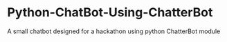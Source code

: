 # Python-ChatBot-Using-ChatterBot
A small chatbot designed for a hackathon using python ChatterBot module 
